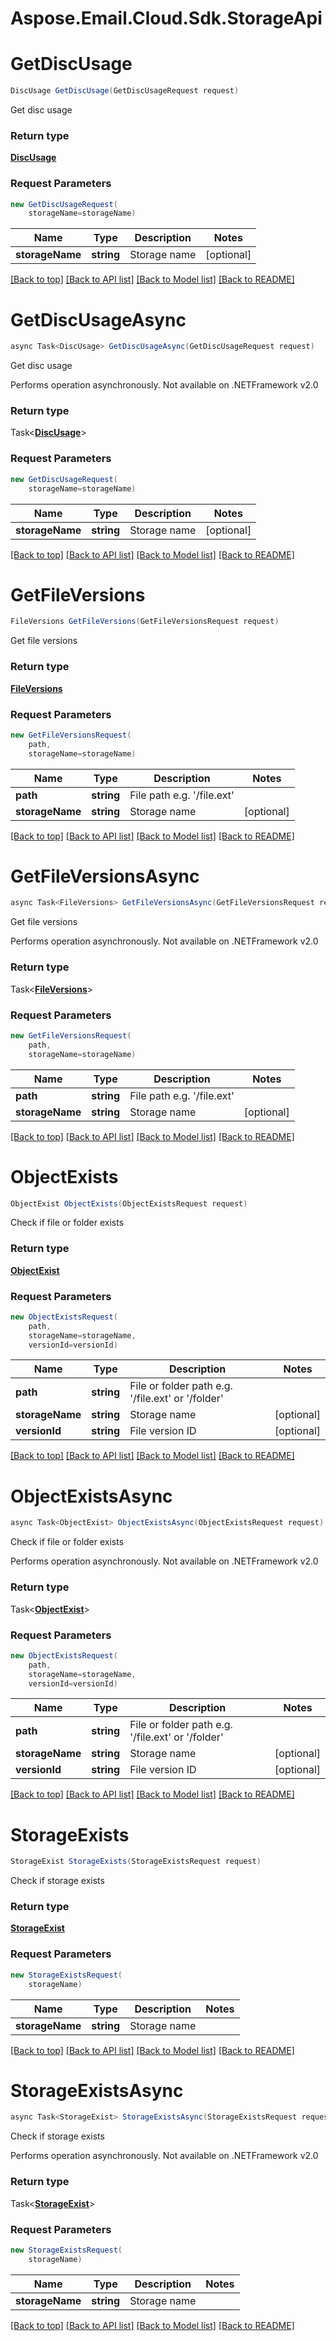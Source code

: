 # Aspose.Email.Cloud.Sdk.StorageApi

<a name="getdiscusage"></a>
# **GetDiscUsage**

```csharp
DiscUsage GetDiscUsage(GetDiscUsageRequest request)
```

Get disc usage

### Return type

[**DiscUsage**](DiscUsage.md)

### Request Parameters
```csharp
new GetDiscUsageRequest(
    storageName=storageName)
```

Name | Type | Description  | Notes
------------- | ------------- | ------------- | -------------
 **storageName** | **string**| Storage name | [optional] 

[[Back to top]](#) [[Back to API list]](README.md#documentation-for-api-endpoints) [[Back to Model list]](README.md#documentation-for-models) [[Back to README]](README.md)

<a name="getdiscusage"></a>
# **GetDiscUsageAsync**

```csharp
async Task<DiscUsage> GetDiscUsageAsync(GetDiscUsageRequest request)
```

Get disc usage

Performs operation asynchronously. Not available on .NETFramework v2.0

### Return type

Task<[**DiscUsage**](DiscUsage.md)>

### Request Parameters
```csharp
new GetDiscUsageRequest(
    storageName=storageName)
```

Name | Type | Description  | Notes
------------- | ------------- | ------------- | -------------
 **storageName** | **string**| Storage name | [optional] 

[[Back to top]](#) [[Back to API list]](README.md#documentation-for-api-endpoints) [[Back to Model list]](README.md#documentation-for-models) [[Back to README]](README.md)

<a name="getfileversions"></a>
# **GetFileVersions**

```csharp
FileVersions GetFileVersions(GetFileVersionsRequest request)
```

Get file versions

### Return type

[**FileVersions**](FileVersions.md)

### Request Parameters
```csharp
new GetFileVersionsRequest(
    path,
    storageName=storageName)
```

Name | Type | Description  | Notes
------------- | ------------- | ------------- | -------------
 **path** | **string**| File path e.g. &#39;/file.ext&#39; | 
 **storageName** | **string**| Storage name | [optional] 

[[Back to top]](#) [[Back to API list]](README.md#documentation-for-api-endpoints) [[Back to Model list]](README.md#documentation-for-models) [[Back to README]](README.md)

<a name="getfileversions"></a>
# **GetFileVersionsAsync**

```csharp
async Task<FileVersions> GetFileVersionsAsync(GetFileVersionsRequest request)
```

Get file versions

Performs operation asynchronously. Not available on .NETFramework v2.0

### Return type

Task<[**FileVersions**](FileVersions.md)>

### Request Parameters
```csharp
new GetFileVersionsRequest(
    path,
    storageName=storageName)
```

Name | Type | Description  | Notes
------------- | ------------- | ------------- | -------------
 **path** | **string**| File path e.g. &#39;/file.ext&#39; | 
 **storageName** | **string**| Storage name | [optional] 

[[Back to top]](#) [[Back to API list]](README.md#documentation-for-api-endpoints) [[Back to Model list]](README.md#documentation-for-models) [[Back to README]](README.md)

<a name="objectexists"></a>
# **ObjectExists**

```csharp
ObjectExist ObjectExists(ObjectExistsRequest request)
```

Check if file or folder exists

### Return type

[**ObjectExist**](ObjectExist.md)

### Request Parameters
```csharp
new ObjectExistsRequest(
    path,
    storageName=storageName,
    versionId=versionId)
```

Name | Type | Description  | Notes
------------- | ------------- | ------------- | -------------
 **path** | **string**| File or folder path e.g. &#39;/file.ext&#39; or &#39;/folder&#39; | 
 **storageName** | **string**| Storage name | [optional] 
 **versionId** | **string**| File version ID | [optional] 

[[Back to top]](#) [[Back to API list]](README.md#documentation-for-api-endpoints) [[Back to Model list]](README.md#documentation-for-models) [[Back to README]](README.md)

<a name="objectexists"></a>
# **ObjectExistsAsync**

```csharp
async Task<ObjectExist> ObjectExistsAsync(ObjectExistsRequest request)
```

Check if file or folder exists

Performs operation asynchronously. Not available on .NETFramework v2.0

### Return type

Task<[**ObjectExist**](ObjectExist.md)>

### Request Parameters
```csharp
new ObjectExistsRequest(
    path,
    storageName=storageName,
    versionId=versionId)
```

Name | Type | Description  | Notes
------------- | ------------- | ------------- | -------------
 **path** | **string**| File or folder path e.g. &#39;/file.ext&#39; or &#39;/folder&#39; | 
 **storageName** | **string**| Storage name | [optional] 
 **versionId** | **string**| File version ID | [optional] 

[[Back to top]](#) [[Back to API list]](README.md#documentation-for-api-endpoints) [[Back to Model list]](README.md#documentation-for-models) [[Back to README]](README.md)

<a name="storageexists"></a>
# **StorageExists**

```csharp
StorageExist StorageExists(StorageExistsRequest request)
```

Check if storage exists

### Return type

[**StorageExist**](StorageExist.md)

### Request Parameters
```csharp
new StorageExistsRequest(
    storageName)
```

Name | Type | Description  | Notes
------------- | ------------- | ------------- | -------------
 **storageName** | **string**| Storage name | 

[[Back to top]](#) [[Back to API list]](README.md#documentation-for-api-endpoints) [[Back to Model list]](README.md#documentation-for-models) [[Back to README]](README.md)

<a name="storageexists"></a>
# **StorageExistsAsync**

```csharp
async Task<StorageExist> StorageExistsAsync(StorageExistsRequest request)
```

Check if storage exists

Performs operation asynchronously. Not available on .NETFramework v2.0

### Return type

Task<[**StorageExist**](StorageExist.md)>

### Request Parameters
```csharp
new StorageExistsRequest(
    storageName)
```

Name | Type | Description  | Notes
------------- | ------------- | ------------- | -------------
 **storageName** | **string**| Storage name | 

[[Back to top]](#) [[Back to API list]](README.md#documentation-for-api-endpoints) [[Back to Model list]](README.md#documentation-for-models) [[Back to README]](README.md)

